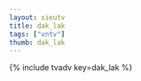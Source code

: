 ```yaml
--- 
layout: sieutv
title: dak_lak
tags: ["vntv"]
thumb: dak_lak
---
```

{% include tvadv key=dak_lak %}
